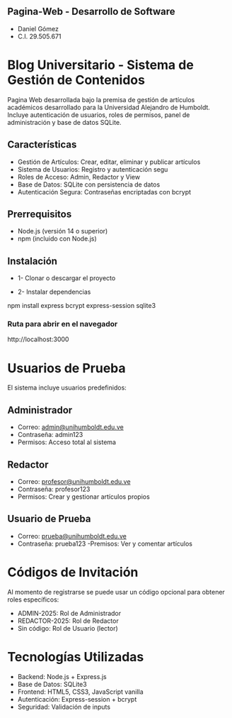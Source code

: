 ## Pagina-Web - Desarrollo de Software
- Daniel Gómez
- C.I. 29.505.671

# Blog Universitario - Sistema de Gestión de Contenidos

Pagina Web desarrollada bajo la premisa de gestión de artículos académicos desarrollado para la Universidad Alejandro de Humboldt. Incluye autenticación de usuarios, roles de permisos, panel de administración y base de datos SQLite.

## Características

- Gestión de Artículos: Crear, editar, eliminar y publicar artículos
- Sistema de Usuarios: Registro y autenticación segu
- Roles de Acceso: Admin, Redactor y View
- Base de Datos: SQLite con persistencia de datos
- Autenticación Segura: Contraseñas encriptadas con bcrypt

## Prerrequisitos

- Node.js (versión 14 o superior)
- npm (incluido con Node.js)

## Instalación

- 1- Clonar o descargar el proyecto

- 2- Instalar dependencias

npm install express bcrypt express-session sqlite3

### Ruta para abrir en el navegador

http://localhost:3000

# Usuarios de Prueba
El sistema incluye usuarios predefinidos:

## Administrador
- Correo: admin@unihumboldt.edu.ve
- Contraseña: admin123
- Permisos: Acceso total al sistema

## Redactor
- Correo: profesor@unihumboldt.edu.ve
- Contraseña: profesor123
- Permisos: Crear y gestionar artículos propios

## Usuario de Prueba
- Correo: prueba@unihumboldt.edu.ve
- Contraseña: prueba123
-Premisos: Ver y comentar artículos


# Códigos de Invitación
Al momento de registrarse se puede usar un código opcional para obtener roles específicos:

- ADMIN-2025: Rol de Administrador
- REDACTOR-2025: Rol de Redactor
- Sin código: Rol de Usuario (lector)


# Tecnologías Utilizadas
- Backend: Node.js + Express.js
- Base de Datos: SQLite3
- Frontend: HTML5, CSS3, JavaScript vanilla
- Autenticación: Express-session + bcrypt
- Seguridad: Validación de inputs
